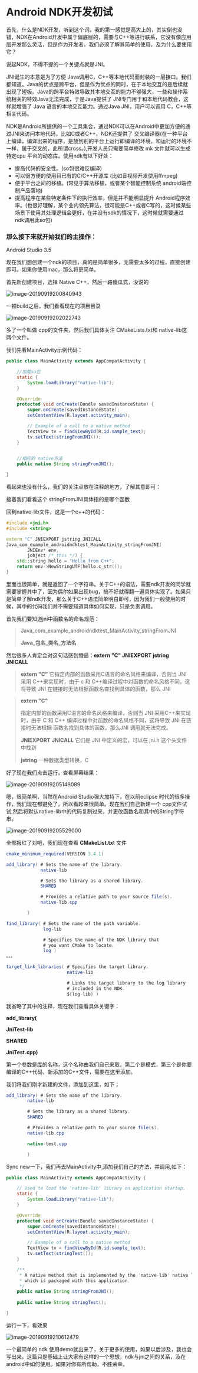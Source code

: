 # Android NDK开发初试

首先，什么是NDK开发，听到这个词，我的第一感觉是高大上的，其实倒也没错，NDK在Android开发中属于偏底层的，需要与C++等进行联系，它没有像应用层开发那么灵活，但是作为开发者，我们必须了解其简单的使用，及为什么要使用它？

说起NDK，不得不提的一个关键点就是JNI。

JNI诞生的本意是为了方便 Java调用C，C++等本地代码而封装的一层接口。我们都知道。Java的优点是跨平台，但是作为优点的同时，在于本地交互的是后续就出现了短板。Java的跨平台特效导致其本地交互的能力不够强大，一些和操作系统相关的特效Java无法完成，于是Java提供了 JNI专门用于和本地代码教会，这样就增强了 Java 语言的本地交互能力。通过Java JNI，用户可以调用 C，C++等相关代码。

NDK是Android所提供的一个工具集合，通过NDK可以在Android中更加方便的通过JNI来访问本地代码，比如C或者C++。NDK还提供了 交叉编译器(在一种平台上编译，编译出来的程序，是放到别的平台上运行即编译的环境，和运行的环境不一样，属于交叉的，此所谓cross。),开发人员只需要简单修改 mk 文件就可以生成特定cpu 平台的动态库。使用ndk有以下好处：

- 提高代码的安全性。(so包很难反编译)
- 可以很方便的使用目已有的C/C++开源库 (比如音视频开发使用ffmpeg)
- 便于平台之间的移植。(常见于算法移植，或者某个智能控制系统 android端控制产品落地)
- 提高程序在某些特定条件下的执行效率，但是并不能明显提升 Android程序效率。(也很好理解，某个业内领先算法，很可能是C++或者C写的，这时候某些场景下使用其处理逻辑会更好，在并没有sdk的情况下，这时候就需要通过ndk调用此so包)



### 那么接下来就开始我们的主操作：

Android Studio 3.5

现在我们想创建一个ndk的项目，真的是简单很多，无需要太多的过程，直接创建即可。如果你使用mac，那么将更简单。

首先新创建项目，选择 Native C++，然后一路傻瓜式，没说的

![image-20190919200840943](https://tva1.sinaimg.cn/large/006y8mN6ly1g75327yo19j311e0u00x6.jpg)

一顿build之后，我们看看现在的项目目录

![image-20190919202022743](https://tva1.sinaimg.cn/large/006y8mN6ly1g753ewtppfj30ko0lgaba.jpg)

多了一个叫做 cpp的文件夹，然后我们具体关注 CMakeLists.txt和 native-lib这两个文件。

我们先看MainActivity示例代码：

```java
public class MainActivity extends AppCompatActivity {

  	//加载so包
    static {
        System.loadLibrary("native-lib");
    }

    @Override
    protected void onCreate(Bundle savedInstanceState) {
        super.onCreate(savedInstanceState);
        setContentView(R.layout.activity_main);

        // Example of a call to a native method
        TextView tv = findViewById(R.id.sample_text);
        tv.setText(stringFromJNI());
    }

  
  	//相应的 native方法
    public native String stringFromJNI();

}
```

看起来也没有什么，我们的关注点放在注释的地方，了解其意即可：



接着我们看看这个 stringFromJNI具体指的是哪个函数

回到native-lib文件，这是一个c++的代码：

```c++
#include <jni.h>
#include <string>

extern "C" JNIEXPORT jstring JNICALL
Java_com_example_androidndktest_MainActivity_stringFromJNI(
        JNIEnv* env,
        jobject /* this */) {
    std::string hello = "Hello from C++";
    return env->NewStringUTF(hello.c_str());
}
```

里面也很简单，就是返回了一个字符串。关于C++的语法，需要ndk开发的同学就需要掌握其中了，因为偶尔如果出现bug，搞不好就得翻一遍具体实现了。如果只是简单了解ndk开发，那么关于C++语法简单明白即可，因为我们一般使用的时候，其中的代码我们并不需要知道具体如何实现，只是负责调用。

首先我们要知道jni中函数名的命名规范：

> Java_com_example_androidndktest_MainActivity_stringFromJNI
>
> **Java_包名_类名_方法名**

然后很多人肯定会对这句话感到懵逼：**extern "C" JNIEXPORT jstring JNICALL**

> **extern "C"** 它指定内部的函数采用C语言的命名风格来编译，否则当 JNI 采用 C++来实现时，由于 c 和 C++编译过程中对函数的命名风格不同，这将导致 JNI 在链接时无法根据函数名查找到具体的函数，那么 JNI 

> **extern "C"**
>
> 指定内部的函数采用C语言的命名风格来编译，否则当 JNI 采用C++来实现时，由于 C 和 C++ 编译过程中对函数的命名风格不同，这将导致 JNI 在链接时无法根据 函数名找到具体的函数，那么JNI 调用就无法完成。
>
> **JNIEXPORT**  **JNICALL** 它们是 JNI 中定义的宏，可以在 jni.h 这个头文件中找到
>
> **jstring** 一种数据类型转换，C



好了现在我们点击运行，查看屏幕结果：

![image-20190919205149089](https://tva1.sinaimg.cn/large/006y8mN6ly1g754b3sbmrj30m61amn3l.jpg)



嗯，很简单啊，当然在Android Studio强大加持下，在以前eclipse 时代的很多操作，我们现在都避免了，所以看起来很简单。现在我们自己新建一个 cpp文件试试,然后将默认native-lib中的代码复制过来，并更改函数名和其中的String字符串。

![image-20190919205529000](https://tva1.sinaimg.cn/large/006y8mN6ly1g754ex0ygaj32jo0oiq9j.jpg)



全部报红了对吧，我们现在查看 **CMakeList.tx**t 文件

```java
cmake_minimum_required(VERSION 3.4.1)

add_library( # Sets the name of the library.
             native-lib

             # Sets the library as a shared library.
             SHARED

             # Provides a relative path to your source file(s).
             native-lib.cpp

        )

find_library( # Sets the name of the path variable.
              log-lib

              # Specifies the name of the NDK library that
              # you want CMake to locate.
              log )
。。。

target_link_libraries( # Specifies the target library.
                       native-lib

                       # Links the target library to the log library
                       # included in the NDK.
                       ${log-lib} )
```

我省略了其中的注释，现在我们查看具体关键字：

**add_library(**

**JniTest-lib**

**SHARED**

 **JniTest.cpp)**

第一个参数是库的名称，这个名称由我们自己来取，第二个是模式，第三个是你要编译的C++代码，新添加的C++文件，需要在这里添加。

我们将我们刚才新建的文件，添加到这里，如下；

```java
add_library( # Sets the name of the library.
        native-lib

        # Sets the library as a shared library.
        SHARED

        # Provides a relative path to your source file(s).
        native-lib.cpp

        native-test.cpp

        )
```



Sync new一下，我们再去MainActivity中,添加我们自己的方法，并调用,如下：

```java
public class MainActivity extends AppCompatActivity {

    // Used to load the 'native-lib' library on application startup.
    static {
        System.loadLibrary("native-lib");
    }

    @Override
    protected void onCreate(Bundle savedInstanceState) {
        super.onCreate(savedInstanceState);
        setContentView(R.layout.activity_main);

        // Example of a call to a native method
        TextView tv = findViewById(R.id.sample_text);
        tv.setText(stringTest());
    }

    /**
     * A native method that is implemented by the 'native-lib' native library,
     * which is packaged with this application.
     */
    public native String stringFromJNI();
    
    public native String stringTest();

}
```



运行一下，看效果

![image-20190919210612479](https://tva1.sinaimg.cn/large/006y8mN6ly1g754q2pet3j30m61amn3l.jpg)

一个最简单的 ndk 使用demo就出来了，关于更多的使用，如果以后涉及，我也会写出来，这篇只是基础上让大家有这样的一个思想，ndk与jni之间的关系，及在android中如何使用。如果对你有所帮助，不胜荣幸。